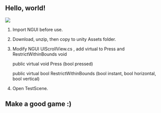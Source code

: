 
## Hello, world!

![]({{site.baseurl}}/Capture.png)

1. Import NGUI before use.

2. Download, unzip, then copy to unity Assets folder.

3. Modify NGUI UIScrollView.cs , add virtual to Press and RestrictWithinBounds void

	public virtual void Press (bool pressed)

	public virtual bool RestrictWithinBounds (bool instant, bool horizontal, bool vertical)
    
4. Open TestScene.

## Make a good game :)